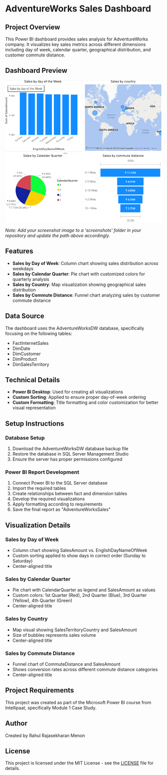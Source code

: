 # AdventureWorks Sales Dashboard

## Project Overview
This Power BI dashboard provides sales analysis for AdventureWorks company. It visualizes key sales metrics across different dimensions including day of week, calendar quarter, geographical distribution, and customer commute distance.

## Dashboard Preview
![AdventureWorks Sales Dashboard](dashboard_preview.png)

*Note: Add your screenshot image to a 'screenshots' folder in your repository and update the path above accordingly.*

## Features
- **Sales by Day of Week**: Column chart showing sales distribution across weekdays
- **Sales by Calendar Quarter**: Pie chart with customized colors for quarterly analysis
- **Sales by Country**: Map visualization showing geographical sales distribution
- **Sales by Commute Distance**: Funnel chart analyzing sales by customer commute distance

## Data Source
The dashboard uses the AdventureWorksDW database, specifically focusing on the following tables:
- FactInternetSales
- DimDate
- DimCustomer
- DimProduct
- DimSalesTerritory

## Technical Details
- **Power BI Desktop**: Used for creating all visualizations
- **Custom Sorting**: Applied to ensure proper day-of-week ordering
- **Custom Formatting**: Title formatting and color customization for better visual representation

## Setup Instructions

### Database Setup
1. Download the AdventureWorksDW database backup file
2. Restore the database in SQL Server Management Studio
3. Ensure the server has proper permissions configured

### Power BI Report Development
1. Connect Power BI to the SQL Server database
2. Import the required tables
3. Create relationships between fact and dimension tables
4. Develop the required visualizations
5. Apply formatting according to requirements
6. Save the final report as "AdventureWorksSales"

## Visualization Details

### Sales by Day of Week
- Column chart showing SalesAmount vs. EnglishDayNameOfWeek
- Custom sorting applied to show days in correct order (Sunday to Saturday)
- Center-aligned title

### Sales by Calendar Quarter
- Pie chart with CalendarQuarter as legend and SalesAmount as values
- Custom colors: 1st Quarter (Red), 2nd Quarter (Blue), 3rd Quarter (Yellow), 4th Quarter (Green)
- Center-aligned title

### Sales by Country
- Map visual showing SalesTerritoryCountry and SalesAmount
- Size of bubbles represents sales volume
- Center-aligned title

### Sales by Commute Distance
- Funnel chart of CommuteDistance and SalesAmount
- Shows conversion rates across different commute distance categories
- Center-aligned title

## Project Requirements
This project was created as part of the Microsoft Power BI course from Intellipaat, specifically Module 1 Case Study.

## Author
Created by Rahul Rajasekharan Menon

## License
This project is licensed under the MIT License - see the [LICENSE](LICENSE) file for details.
